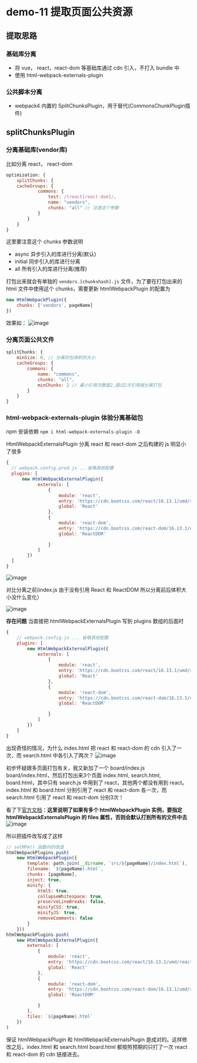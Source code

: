 # demo-11 提取页面公共资源

## 提取思路

### 基础库分离

- 将 vue， react，react-dom 等基础库通过 cdn 引入，不打入 bundle 中
- 使用 html-webpack-externals-plugin

### 公共脚本分离

- webpack4 内置的 SplitChunksPlugin，用于替代(CommonsChunkPlugin插件)
    
## splitChunksPlugin 

### 分离基础库(vendor库)

比如分离 react， react-dom
```javascript
optimization: {
    splitChunks: {
    cacheGroups: {
            commons: {
                test: /(react|react-dom)/,
                name: "vendors",
                chunks: "all" // 注意这个参数
            }
        }
    }
}

```
这里要注意这个 chunks 参数说明

- async 异步引入的库进行分离(默认)
- initial 同步引入的库进行分离
- all 所有引入的库进行分离(推荐)

打包出来就会有单独的 `vendors.[chunkshash].js` 文件，为了要在打包出来的 html 文件中使用这个 chunks，需要更新 htmlWebpackPlugin 的配置为
```javascript
new HtmlWebpackPlugin({
    chunks: ['vendors', pageName]
})
```
效果如：
![image](https://user-images.githubusercontent.com/20458239/79878599-30287880-8420-11ea-9647-99582b77fcc1.png)


### 分离页面公共文件
```javascript
splitChunks: {
    minSize: 0, // 分离的包体积的大小
    cacheGroups: {
        commons: {
            name: "commons",
            chunks: "all",
            minChunks: 2 // 最小引用次数是2,超过2次引用就分离打包
        }
    }
}
```
### html-webpack-externals-plugin 体验分离基础包

npm 安装依赖 `npm i html-webpack-externals-plugin -D`

HtmlWebpackExternalsPlugin 分离 react 和 react-dom 之后构建的 js 明显小了很多
```javascript
{
  // webpack.config.prod.js ...省略其他配置
  plugins: [
      new HtmlWebpackExternalPlugin({
            externals: [
                {
                    module: 'react',
                    entry: 'https://cdn.bootcss.com/react/16.13.1/umd/react.production.min.js',
                    global: 'React'
                },
                {
                    module: 'react-dom',
                    entry: 'https://cdn.bootcss.com/react-dom/16.13.1/umd/react-dom.production.min.js',
                    global: 'ReactDOM'

                }
            ]
        })
  ]
}

```
![image](https://user-images.githubusercontent.com/20458239/79871110-7c6ebb00-8416-11ea-9579-6dde66f7e510.png)

对比分离之前(index.js 由于没有引用 React 和 ReactDOM 所以分离前后体积大小没什么变化）

![image](https://user-images.githubusercontent.com/20458239/79871363-d0799f80-8416-11ea-9392-c906ece0f88e.png)

**存在问题**
当直接把 htmlWebpackExternalsPlugin 写到 plugins 数组的后面时
```javascript
{
    // webpack.config.js ... 省略其他配置
    plugins: [
        new HtmlWebpackExternalPlugin({
            externals: [
                {
                    module: 'react',
                    entry: 'https://cdn.bootcss.com/react/16.13.1/umd/react.production.min.js',
                    global: 'React'
                },
                {
                    module: 'react-dom',
                    entry: 'https://cdn.bootcss.com/react-dom/16.13.1/umd/react-dom.production.min.js',
                    global: 'ReactDOM'

                }
            ]
        })
    ]
}

```

出现奇怪的情况，为什么 index.html 把 react 和 react-dom 的 cdn 引入了一次，而 search.html 中各引入了两次？
![image](https://user-images.githubusercontent.com/20458239/79873534-d2912d80-8419-11ea-9844-3381d5c22ec6.png)

初步怀疑跟多页面打包有关，我又新加了一个 board/index.js board/index.html，然后打包出来3个页面 index.html, search.html, board.html，其中只有 search.js 中用到了 react，其他两个都没有用到 react。index.html 和 board.html 分别引用了 react 和 react-dom 各一次，而 search.html 引用了 react 和 react-dom 分别3次！

看了下[官方文档](https://github.com/mmiller42/html-webpack-externals-plugin)：**这里说明了如果有多个 htmlWebpackPlugin 实例，要指定 htmlWebpackExternalsPlugin 的 files 属性，否则会默认打到所有的文件中去**
![image](https://user-images.githubusercontent.com/20458239/79875822-c195eb80-841c-11ea-8b48-2b712c1742b6.png)

所以把插件改写成了这样
```javascript
// setMPA() 函数内的改造
htmlWebpackPlugins.push(
    new HtmlWebpackPlugin({
        template: path.join(__dirname, `src/${pageName}/index.html`),
        filename: `${pageName}.html`,
        chunks: [pageName],
        inject: true,
        minify: {
            html5: true,
            collapseWhitespace: true,
            preserveLineBreaks: false,
            minifyCSS: true,
            minifyJS: true,
            removeComments: false
        }
    }))
htmlWebpackPlugins.push(
    new HtmlWebpackExternalPlugin({
        externals: [
            {
                module: 'react',
                entry: 'https://cdn.bootcss.com/react/16.13.1/umd/react.production.min.js',
                global: 'React'
            },
            {
                module: 'react-dom',
                entry: 'https://cdn.bootcss.com/react-dom/16.13.1/umd/react-dom.production.min.js',
                global: 'ReactDOM'

            }
        ],
        files: `${pageName}.html`
    })
)
```
保证 htmlWebpackPlugin 和 htmlWebpackExternalsPlugin 是成对的。这样修改之后，index.html 和 search.html board.html 都按照预期的只打了一次 react 和 react-dom 的 cdn 链接进去。
